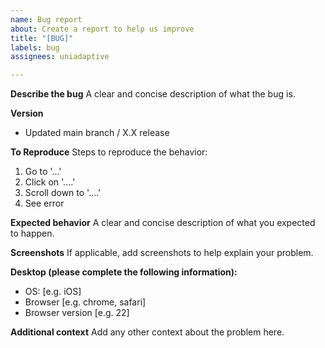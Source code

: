 ```yaml
---
name: Bug report
about: Create a report to help us improve
title: "[BUG]"
labels: bug
assignees: uniadaptive

---
```


**Describe the bug**
A clear and concise description of what the bug is.

**Version**
- Updated main branch / X.X release

**To Reproduce**
Steps to reproduce the behavior:
1. Go to '...'
2. Click on '....'
3. Scroll down to '....'
4. See error

**Expected behavior**
A clear and concise description of what you expected to happen.

**Screenshots**
If applicable, add screenshots to help explain your problem.

**Desktop (please complete the following information):**
 - OS: [e.g. iOS]
 - Browser [e.g. chrome, safari]
 - Browser version [e.g. 22]

**Additional context**
Add any other context about the problem here.
